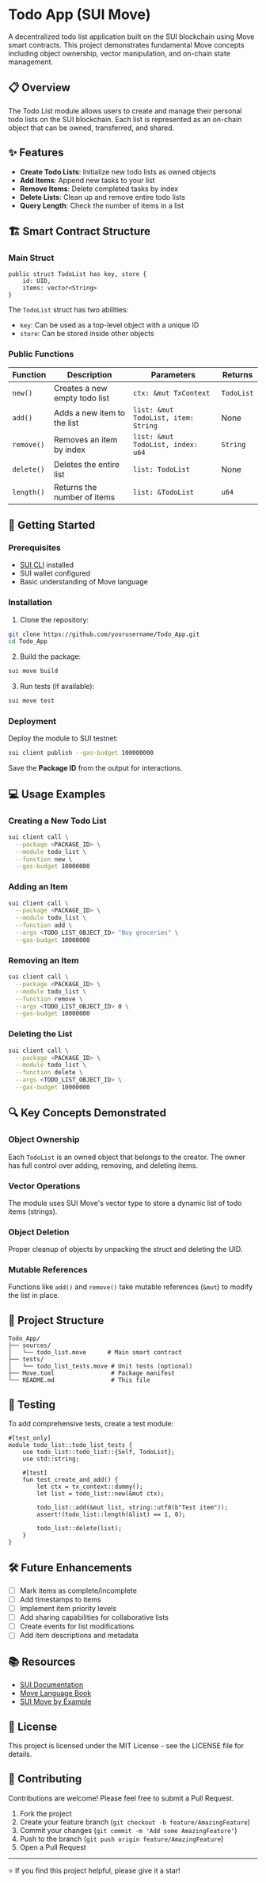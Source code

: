 # Todo App (SUI Move)

A decentralized todo list application built on the SUI blockchain using Move smart contracts. This project demonstrates fundamental Move concepts including object ownership, vector manipulation, and on-chain state management.

## 📋 Overview

The Todo List module allows users to create and manage their personal todo lists on the SUI blockchain. Each list is represented as an on-chain object that can be owned, transferred, and shared.

## ✨ Features

- **Create Todo Lists**: Initialize new todo lists as owned objects
- **Add Items**: Append new tasks to your list
- **Remove Items**: Delete completed tasks by index
- **Delete Lists**: Clean up and remove entire todo lists
- **Query Length**: Check the number of items in a list

## 🏗️ Smart Contract Structure

### Main Struct

```move
public struct TodoList has key, store {
    id: UID,
    items: vector<String>
}
```

The `TodoList` struct has two abilities:
- `key`: Can be used as a top-level object with a unique ID
- `store`: Can be stored inside other objects

### Public Functions

| Function | Description | Parameters | Returns |
|----------|-------------|------------|---------|
| `new()` | Creates a new empty todo list | `ctx: &mut TxContext` | `TodoList` |
| `add()` | Adds a new item to the list | `list: &mut TodoList, item: String` | None |
| `remove()` | Removes an item by index | `list: &mut TodoList, index: u64` | `String` |
| `delete()` | Deletes the entire list | `list: TodoList` | None |
| `length()` | Returns the number of items | `list: &TodoList` | `u64` |

## 🚀 Getting Started

### Prerequisites

- [SUI CLI](https://docs.sui.io/build/install) installed
- SUI wallet configured
- Basic understanding of Move language

### Installation

1. Clone the repository:
```bash
git clone https://github.com/yourusername/Todo_App.git
cd Todo_App
```

2. Build the package:
```bash
sui move build
```

3. Run tests (if available):
```bash
sui move test
```

### Deployment

Deploy the module to SUI testnet:

```bash
sui client publish --gas-budget 100000000
```

Save the **Package ID** from the output for interactions.

## 💻 Usage Examples

### Creating a New Todo List

```bash
sui client call \
  --package <PACKAGE_ID> \
  --module todo_list \
  --function new \
  --gas-budget 10000000
```

### Adding an Item

```bash
sui client call \
  --package <PACKAGE_ID> \
  --module todo_list \
  --function add \
  --args <TODO_LIST_OBJECT_ID> "Buy groceries" \
  --gas-budget 10000000
```

### Removing an Item

```bash
sui client call \
  --package <PACKAGE_ID> \
  --module todo_list \
  --function remove \
  --args <TODO_LIST_OBJECT_ID> 0 \
  --gas-budget 10000000
```

### Deleting the List

```bash
sui client call \
  --package <PACKAGE_ID> \
  --module todo_list \
  --function delete \
  --args <TODO_LIST_OBJECT_ID> \
  --gas-budget 10000000
```

## 🔍 Key Concepts Demonstrated

### Object Ownership
Each `TodoList` is an owned object that belongs to the creator. The owner has full control over adding, removing, and deleting items.

### Vector Operations
The module uses SUI Move's vector type to store a dynamic list of todo items (strings).

### Object Deletion
Proper cleanup of objects by unpacking the struct and deleting the UID.

### Mutable References
Functions like `add()` and `remove()` take mutable references (`&mut`) to modify the list in place.

## 📂 Project Structure

```
Todo_App/
├── sources/
│   └── todo_list.move      # Main smart contract
├── tests/
│   └── todo_list_tests.move # Unit tests (optional)
├── Move.toml                # Package manifest
└── README.md                # This file
```

## 🧪 Testing

To add comprehensive tests, create a test module:

```move
#[test_only]
module todo_list::todo_list_tests {
    use todo_list::todo_list::{Self, TodoList};
    use std::string;
    
    #[test]
    fun test_create_and_add() {
        let ctx = tx_context::dummy();
        let list = todo_list::new(&mut ctx);
        
        todo_list::add(&mut list, string::utf8(b"Test item"));
        assert!(todo_list::length(&list) == 1, 0);
        
        todo_list::delete(list);
    }
}
```

## 🛠️ Future Enhancements

- [ ] Mark items as complete/incomplete
- [ ] Add timestamps to items
- [ ] Implement item priority levels
- [ ] Add sharing capabilities for collaborative lists
- [ ] Create events for list modifications
- [ ] Add item descriptions and metadata

## 📚 Resources

- [SUI Documentation](https://docs.sui.io/)
- [Move Language Book](https://move-language.github.io/move/)
- [SUI Move by Example](https://examples.sui.io/)

## 📄 License

This project is licensed under the MIT License - see the LICENSE file for details.

## 🤝 Contributing

Contributions are welcome! Please feel free to submit a Pull Request.

1. Fork the project
2. Create your feature branch (`git checkout -b feature/AmazingFeature`)
3. Commit your changes (`git commit -m 'Add some AmazingFeature'`)
4. Push to the branch (`git push origin feature/AmazingFeature`)
5. Open a Pull Request

---

⭐ If you find this project helpful, please give it a star!
